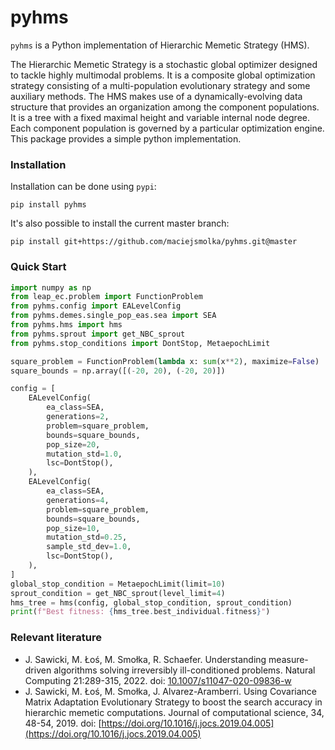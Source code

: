 # pyhms

`pyhms` is a Python implementation of Hierarchic Memetic Strategy (HMS).

The Hierarchic Memetic Strategy is a stochastic global optimizer designed to tackle highly multimodal problems. It is a composite global optimization strategy consisting of a multi-population evolutionary strategy and some auxiliary methods. The HMS makes use of a dynamically-evolving data structure that provides an organization among the component populations. It is a tree with a fixed maximal height and variable internal node degree. Each component population is governed by a particular optimization engine. This package provides a simple python implementation.

### Installation
Installation can be done using `pypi`:
```
pip install pyhms
```
It's also possible to install the current master branch:
```
pip install git+https://github.com/maciejsmolka/pyhms.git@master
```

### Quick Start

```python
import numpy as np
from leap_ec.problem import FunctionProblem
from pyhms.config import EALevelConfig
from pyhms.demes.single_pop_eas.sea import SEA
from pyhms.hms import hms
from pyhms.sprout import get_NBC_sprout
from pyhms.stop_conditions import DontStop, MetaepochLimit

square_problem = FunctionProblem(lambda x: sum(x**2), maximize=False)
square_bounds = np.array([(-20, 20), (-20, 20)])

config = [
    EALevelConfig(
        ea_class=SEA,
        generations=2,
        problem=square_problem,
        bounds=square_bounds,
        pop_size=20,
        mutation_std=1.0,
        lsc=DontStop(),
    ),
    EALevelConfig(
        ea_class=SEA,
        generations=4,
        problem=square_problem,
        bounds=square_bounds,
        pop_size=10,
        mutation_std=0.25,
        sample_std_dev=1.0,
        lsc=DontStop(),
    ),
]
global_stop_condition = MetaepochLimit(limit=10)
sprout_condition = get_NBC_sprout(level_limit=4)
hms_tree = hms(config, global_stop_condition, sprout_condition)
print(f"Best fitness: {hms_tree.best_individual.fitness}")
```

### Relevant literature

- J. Sawicki, M. Łoś, M. Smołka, R. Schaefer. Understanding measure-driven algorithms solving irreversibly ill-conditioned problems. Natural Computing 21:289-315, 2022. doi: [10.1007/s11047-020-09836-w](https://doi.org/10.1007/s11047-020-09836-w)
- J. Sawicki, M. Łoś, M. Smołka, J. Alvarez-Aramberri. Using Covariance Matrix Adaptation Evolutionary Strategy to boost the search accuracy in hierarchic memetic computations. Journal of computational science, 34, 48-54, 2019. doi: [https://doi.org/10.1016/j.jocs.2019.04.005](https://doi.org/10.1016/j.jocs.2019.04.005)
